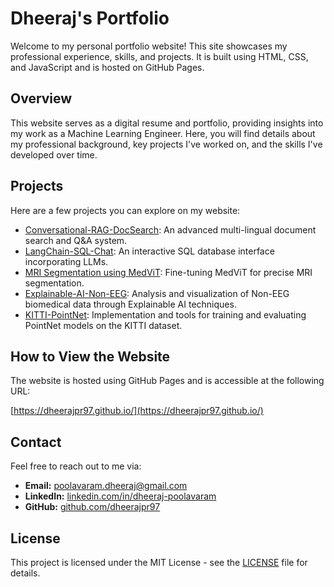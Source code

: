 # Dheeraj's Portfolio

Welcome to my personal portfolio website! This site showcases my professional experience, skills, and projects. It is built using HTML, CSS, and JavaScript and is hosted on GitHub Pages.

## Overview

This website serves as a digital resume and portfolio, providing insights into my work as a Machine Learning Engineer. Here, you will find details about my professional background, key projects I've worked on, and the skills I've developed over time.

## Projects

Here are a few projects you can explore on my website:

- [Conversational-RAG-DocSearch](https://github.com/dheerajpr97/Conversational-RAG-DocSearch): An advanced multi-lingual document search and Q&A system.
- [LangChain-SQL-Chat](https://github.com/dheerajpr97/LangChain-SQL-Chat): An interactive SQL database interface incorporating LLMs.
- [MRI Segmentation using MedViT](https://github.com/dheerajpr97/MRI-Seg-MedViT): Fine-tuning MedViT for precise MRI segmentation.
- [Explainable-AI-Non-EEG](https://github.com/dheerajpr97/Explainable-AI-Non-EEG): Analysis and visualization of Non-EEG biomedical data through Explainable AI techniques.
- [KITTI-PointNet](https://github.com/dheerajpr97/KITTI-PointNet): Implementation and tools for training and evaluating PointNet models on the KITTI dataset.

## How to View the Website

The website is hosted using GitHub Pages and is accessible at the following URL:

[https://dheerajpr97.github.io/](https://dheerajpr97.github.io/)

## Contact

Feel free to reach out to me via:

- **Email:** [poolavaram.dheeraj@gmail.com](mailto:poolavaram.dheeraj@gmail.com)
- **LinkedIn:** [linkedin.com/in/dheeraj-poolavaram](https://linkedin.com/in/dheeraj-poolavaram)
- **GitHub:** [github.com/dheerajpr97](https://github.com/dheerajpr97)

## License

This project is licensed under the MIT License - see the [LICENSE](LICENSE) file for details.
